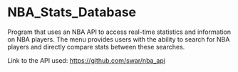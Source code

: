 # NBA_Stats_Database

Program that uses an NBA API to access real-time statistics and information on NBA players. The
menu provides users with the ability to search for NBA players and directly compare stats between
these searches.

Link to the API used:
https://github.com/swar/nba_api

